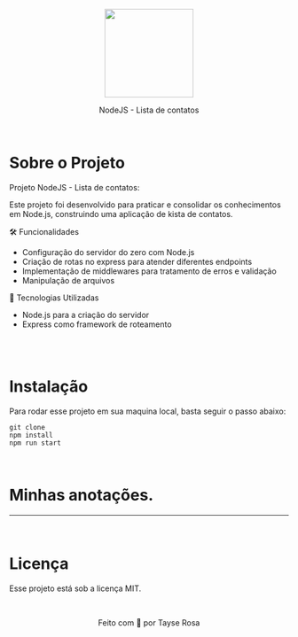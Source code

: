 <p align="center">
  <img src="https://brandslogos.com/wp-content/uploads/images/large/nodejs-logo.png" width="160">
</p>
<p align="center">
 NodeJS - Lista de contatos
</p>

<br>
<h1>Sobre o Projeto</h1>
<p>Projeto NodeJS - Lista de contatos:</p>
<p>Este projeto foi desenvolvido para praticar e consolidar os conhecimentos em Node.js, construindo uma aplicação de kista de contatos.</p>


<p>🛠️ Funcionalidades</p>

<ul>
    <li>Configuração do servidor do zero com Node.js</li>
    <li>Criação de rotas no express para atender diferentes endpoints</li>
    <li>Implementação de middlewares para tratamento de erros e validação</li>
    <li>Manipulação de arquivos</li>    
</ul>

<p>🚀 Tecnologias Utilizadas </p>
<ul>
    <li>Node.js para a criação do servidor</li>
    <li>Express como framework de roteamento</li>
</ul>
<br>

<br>
<h1>Instalação</h1>
<p>Para rodar esse projeto em sua maquina local, basta seguir o passo abaixo:</p>

```
git clone
npm install
npm run start
```
<br>

<h1>Minhas anotações.</h1>

---
<br>

<h1>Licença</h1>
<p>Esse projeto está sob a licença MIT.</p>
<br>
<p align="center">Feito com 💜 por Tayse Rosa</p>
